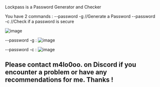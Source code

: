 Lockpass is a Password Generator and Checker

You have 2 commands :
--password -g //Generate a Password
--password -c //Check if a password is secure


![image](https://github.com/user-attachments/assets/85c6c0e5-b4b3-429b-b103-8e82d36515de)

--password -g :
![image](https://github.com/user-attachments/assets/4546574d-f763-4fb5-a5da-f3f955dd675f)

--password -c : 
![image](https://github.com/user-attachments/assets/3d957794-f4a6-494f-b134-93dba4debb93)



Please contact m4lo0oo. on Discord
if you encounter a problem or have any recommendations for me.
Thanks !
-


